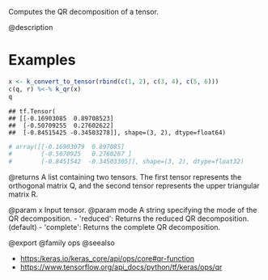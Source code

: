 Computes the QR decomposition of a tensor.

@description

# Examples

```r
x <- k_convert_to_tensor(rbind(c(1, 2), c(3, 4), c(5, 6)))
c(q, r) %<-% k_qr(x)
q
```

```
## tf.Tensor(
## [[-0.16903085  0.89708523]
##  [-0.50709255  0.27602622]
##  [-0.84515425 -0.34503278]], shape=(3, 2), dtype=float64)
```

```r
# array([[-0.16903079  0.897085]
#        [-0.5070925   0.2760267 ]
#        [-0.8451542  -0.34503305]], shape=(3, 2), dtype=float32)
```

@returns
A list containing two tensors. The first tensor represents the
orthogonal matrix Q, and the second tensor represents the upper
triangular matrix R.

@param x Input tensor.
@param mode A string specifying the mode of the QR decomposition.
    - 'reduced': Returns the reduced QR decomposition. (default)
    - 'complete': Returns the complete QR decomposition.

@export
@family ops
@seealso
+ <https:/keras.io/keras_core/api/ops/core#qr-function>
+ <https://www.tensorflow.org/api_docs/python/tf/keras/ops/qr>

